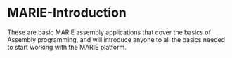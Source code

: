 # MARIE-Introduction
These are basic MARIE assembly applications that cover the basics of Assembly programming, and will introduce anyone to all the basics needed to start working with the MARIE platform.
